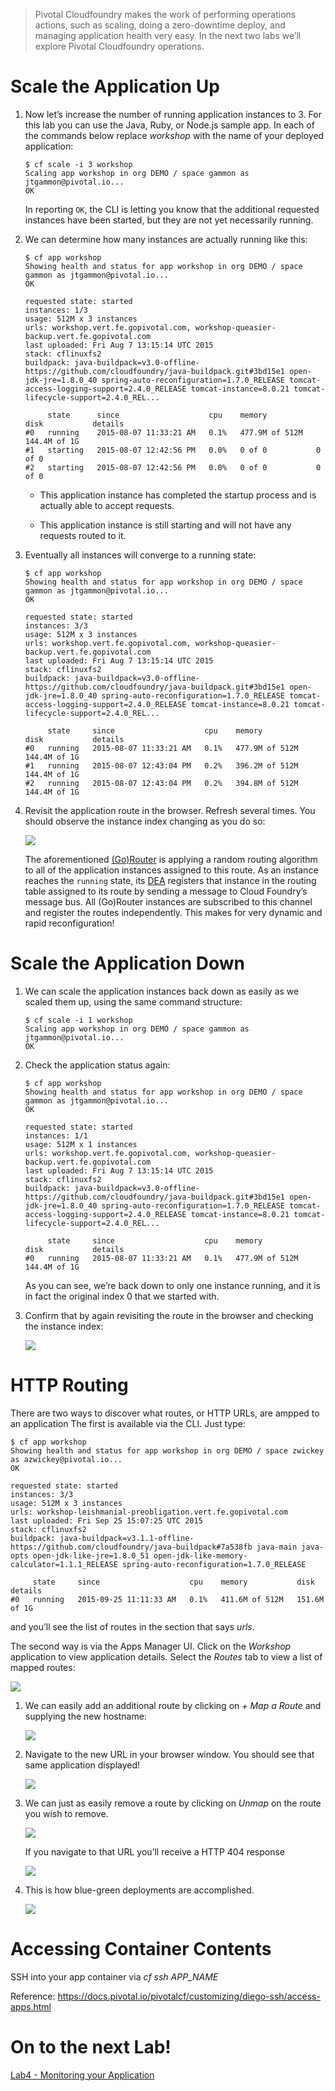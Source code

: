 > Pivotal Cloudfoundry makes the work of performing operations actions,
> such as scaling, doing a zero-downtime deploy, and managing
> application health very easy. In the next two labs we’ll explore
> Pivotal Cloudfoundry operations.

Scale the Application Up
========================

1.  Now let’s increase the number of running application instances to 3.
    For this lab you can use the Java, Ruby, or Node.js sample app. In
    each of the commands below replace *workshop* with the name of your
    deployed application:

        $ cf scale -i 3 workshop
        Scaling app workshop in org DEMO / space gammon as jtgammon@pivotal.io...
        OK

    In reporting `OK`, the CLI is letting you know that the additional
    requested instances have been started, but they are not yet
    necessarily running.

2.  We can determine how many instances are actually running like this:

        $ cf app workshop
        Showing health and status for app workshop in org DEMO / space gammon as jtgammon@pivotal.io...
        OK

        requested state: started
        instances: 1/3
        usage: 512M x 3 instances
        urls: workshop.vert.fe.gopivotal.com, workshop-queasier-backup.vert.fe.gopivotal.com
        last uploaded: Fri Aug 7 13:15:14 UTC 2015
        stack: cflinuxfs2
        buildpack: java-buildpack=v3.0-offline-https://github.com/cloudfoundry/java-buildpack.git#3bd15e1 open-jdk-jre=1.8.0_40 spring-auto-reconfiguration=1.7.0_RELEASE tomcat-access-logging-support=2.4.0_RELEASE tomcat-instance=8.0.21 tomcat-lifecycle-support=2.4.0_REL...

             state      since                    cpu    memory           disk           details
        #0   running    2015-08-07 11:33:21 AM   0.1%   477.9M of 512M   144.4M of 1G  
        #1   starting   2015-08-07 12:42:56 PM   0.0%   0 of 0           0 of 0  
        #2   starting   2015-08-07 12:42:56 PM   0.0%   0 of 0           0 of 0

    -   This application instance has completed the startup process and
        is actually able to accept requests.

    -   This application instance is still starting and will not have
        any requests routed to it.

3.  Eventually all instances will converge to a running state:

        $ cf app workshop
        Showing health and status for app workshop in org DEMO / space gammon as jtgammon@pivotal.io...
        OK

        requested state: started
        instances: 3/3
        usage: 512M x 3 instances
        urls: workshop.vert.fe.gopivotal.com, workshop-queasier-backup.vert.fe.gopivotal.com
        last uploaded: Fri Aug 7 13:15:14 UTC 2015
        stack: cflinuxfs2
        buildpack: java-buildpack=v3.0-offline-https://github.com/cloudfoundry/java-buildpack.git#3bd15e1 open-jdk-jre=1.8.0_40 spring-auto-reconfiguration=1.7.0_RELEASE tomcat-access-logging-support=2.4.0_RELEASE tomcat-instance=8.0.21 tomcat-lifecycle-support=2.4.0_REL...

             state     since                    cpu    memory           disk           details
        #0   running   2015-08-07 11:33:21 AM   0.1%   477.9M of 512M   144.4M of 1G
        #1   running   2015-08-07 12:43:04 PM   0.2%   396.2M of 512M   144.4M of 1G
        #2   running   2015-08-07 12:43:04 PM   0.2%   394.8M of 512M   144.4M of 1G

4.  Revisit the application route in the browser. Refresh several times.
    You should observe the instance index changing as you do so:

    ![](lab.png)

    The aforementioned
    [(Go)Router](http://docs.cloudfoundry.org/concepts/architecture/router.html)
    is applying a random routing algorithm to all of the application
    instances assigned to this route. As an instance reaches the
    `running` state, its
    [DEA](http://docs.cloudfoundry.org/concepts/architecture/execution-agent.html)
    registers that instance in the routing table assigned to its route
    by sending a message to Cloud Foundry’s message bus. All (Go)Router
    instances are subscribed to this channel and register the routes
    independently. This makes for very dynamic and rapid
    reconfiguration!

Scale the Application Down
==========================

1.  We can scale the application instances back down as easily as we
    scaled them up, using the same command structure:

        $ cf scale -i 1 workshop
        Scaling app workshop in org DEMO / space gammon as jtgammon@pivotal.io...
        OK

2.  Check the application status again:

        $ cf app workshop
        Showing health and status for app workshop in org DEMO / space gammon as jtgammon@pivotal.io...
        OK

        requested state: started
        instances: 1/1
        usage: 512M x 1 instances
        urls: workshop.vert.fe.gopivotal.com, workshop-queasier-backup.vert.fe.gopivotal.com
        last uploaded: Fri Aug 7 13:15:14 UTC 2015
        stack: cflinuxfs2
        buildpack: java-buildpack=v3.0-offline-https://github.com/cloudfoundry/java-buildpack.git#3bd15e1 open-jdk-jre=1.8.0_40 spring-auto-reconfiguration=1.7.0_RELEASE tomcat-access-logging-support=2.4.0_RELEASE tomcat-instance=8.0.21 tomcat-lifecycle-support=2.4.0_REL...

             state     since                    cpu    memory           disk           details
        #0   running   2015-08-07 11:33:21 AM   0.1%   477.9M of 512M   144.4M of 1G

    As you can see, we’re back down to only one instance running, and it
    is in fact the original index 0 that we started with.

3.  Confirm that by again revisiting the route in the browser and
    checking the instance index:

    ![](lab1.png)

HTTP Routing
============

There are two ways to discover what routes, or HTTP URLs, are ampped to
an application The first is available via the CLI. Just type:

    $ cf app workshop
    Showing health and status for app workshop in org DEMO / space zwickey as azwickey@pivotal.io...
    OK

    requested state: started
    instances: 3/3
    usage: 512M x 3 instances
    urls: workshop-leishmanial-preobligation.vert.fe.gopivotal.com
    last uploaded: Fri Sep 25 15:07:25 UTC 2015
    stack: cflinuxfs2
    buildpack: java-buildpack=v3.1.1-offline-https://github.com/cloudfoundry/java-buildpack#7a538fb java-main java-opts open-jdk-like-jre=1.8.0_51 open-jdk-like-memory-calculator=1.1.1_RELEASE spring-auto-reconfiguration=1.7.0_RELEASE

         state     since                    cpu    memory           disk           details
    #0   running   2015-09-25 11:11:33 AM   0.1%   411.6M of 512M   151.6M of 1G

and you’ll see the list of routes in the section that says *urls*.

The second way is via the Apps Manager UI. Click on the *Workshop*
application to view application details. Select the *Routes* tab to view
a list of mapped routes:

![](lab2.png)

1.  We can easily add an additional route by clicking on *+ Map a Route*
    and supplying the new hostname:

    ![](lab3.png)

2.  Navigate to the new URL in your browser window. You should see that
    same application displayed!

    ![](lab4.png)

3.  We can just as easily remove a route by clicking on *Unmap* on the
    route you wish to remove.

    ![](lab5.png)

    If you navigate to that URL you’ll receive a HTTP 404 response

    ![](lab6.png)

4.  This is how blue-green deployments are accomplished.

    ![](blue-green.png)

Accessing Container Contents
============================

SSH into your app container via *cf ssh APP\_NAME*

Reference:
<https://docs.pivotal.io/pivotalcf/customizing/diego-ssh/access-apps.html>

On to the next Lab!
===================

[Lab4 - Monitoring your Application](/demos/monitoring-your-application)
